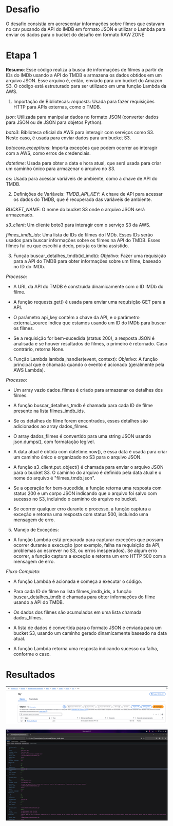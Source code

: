 # Desafio
O desafio consistia em acrescentar informações sobre filmes que estavam no csv puxando da API do IMDB em formato JSON e utilizar o Lambda para enviar os dados para o bucket do desafio em formato RAW ZONE

# Etapa 1
__Resumo__: Esse código realiza a busca de informações de filmes a partir de IDs do IMDb usando a API do TMDB e armazena os dados obtidos em um arquivo JSON. Esse arquivo é, então, enviado para um bucket do Amazon S3. O código está estruturado para ser utilizado em uma função Lambda da AWS.

1. Importação de Bibliotecas:
_requests_: Usada para fazer requisições HTTP para APIs externas, como o TMDB.

_json_: Utilizada para manipular dados no formato JSON (converter dados para JSON ou de JSON para objetos Python).

_boto3_: Biblioteca oficial da AWS para interagir com serviços como S3. Neste caso, é usada para enviar dados para um bucket S3.

_botocore.exceptions_: Importa exceções que podem ocorrer ao interagir com a AWS, como erros de credenciais.

_datetime_: Usada para obter a data e hora atual, que será usada para criar um caminho único para armazenar o arquivo no S3.

_os_: Usada para acessar variáveis de ambiente, como a chave de API do TMDB.

2. Definições de Variáveis:
*TMDB_API_KEY*: A chave de API para acessar os dados do TMDB, que é recuperada das variáveis de ambiente.

*BUCKET_NAME*: O nome do bucket S3 onde o arquivo JSON será armazenado.

*s3_client*: Um cliente boto3 para interagir com o serviço S3 da AWS.

*filmes_imdb_ids*: Uma lista de IDs de filmes do IMDb. Esses IDs serão usados para buscar informações sobre os filmes na API do TMDB. Esses filmes fui eu que escolhi a dedo, pois ja os tinha assistido.

3. Função buscar_detalhes_tmdb(id_imdb):
_Objetivo_: Fazer uma requisição para a API do TMDB para obter informações sobre um filme, baseado no ID do IMDb.

_Processo_:
* A URL da API do TMDB é construída dinamicamente com o ID IMDb do filme.

* A função requests.get() é usada para enviar uma requisição GET para a API.

* O parâmetro api_key contém a chave da API, e o parâmetro external_source indica que estamos usando um ID do IMDb para buscar os filmes.

* Se a requisição for bem-sucedida (status 200), a resposta JSON é analisada e se houver resultados de filmes, o primeiro é retornado. Caso contrário, retorna None.

4. Função Lambda lambda_handler(event, context):
_Objetivo_: A função principal que é chamada quando o evento é acionado (geralmente pela AWS Lambda).

_Processo_:
* Um array vazio dados_filmes é criado para armazenar os detalhes dos filmes.

* A função buscar_detalhes_tmdb é chamada para cada ID de filme presente na lista filmes_imdb_ids.

* Se os detalhes do filme forem encontrados, esses detalhes são adicionados ao array dados_filmes.

* O array dados_filmes é convertido para uma string JSON usando json.dumps(), com formatação legível.

* A data atual é obtida com datetime.now(), e essa data é usada para criar um caminho único e organizado no S3 para o arquivo JSON.

* A função s3_client.put_object() é chamada para enviar o arquivo JSON para o bucket S3. O caminho do arquivo é definido pela data atual e o nome do arquivo é "filmes_tmdb.json".

* Se a operação for bem-sucedida, a função retorna uma resposta com status 200 e um corpo JSON indicando que o arquivo foi salvo com sucesso no S3, incluindo o caminho do arquivo no bucket.

* Se ocorrer qualquer erro durante o processo, a função captura a exceção e retorna uma resposta com status 500, incluindo uma mensagem de erro.

5. Manejo de Exceções:
* A função Lambda está preparada para capturar exceções que possam ocorrer durante a execução (por exemplo, falha na requisição da API, problemas ao escrever no S3, ou erros inesperados). Se algum erro ocorrer, a função captura a exceção e retorna um erro HTTP 500 com a mensagem de erro.

_Fluxo Completo_:
* A função Lambda é acionada e começa a executar o código.

* Para cada ID de filme na lista filmes_imdb_ids, a função buscar_detalhes_tmdb é chamada para obter informações do filme usando a API do TMDB.

* Os dados dos filmes são acumulados em uma lista chamada dados_filmes.

* A lista de dados é convertida para o formato JSON e enviada para um bucket S3, usando um caminho gerado dinamicamente baseado na data atual.

* A função Lambda retorna uma resposta indicando sucesso ou falha, conforme o caso.

# Resultados
![RAW](../Evidências/diretorios.png)

![JSON](../Evidências/JSON.png)